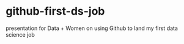 # github-first-ds-job
presentation for Data + Women on using Github to land my first data science job
